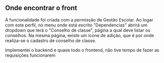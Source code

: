 ## Onde encontrar o front
A funcionalidade foi criada com a permissão de Gestão Escolar. Ao logar com este perfil, no menu onde está escrito "Dependencias" abrirá um dropdown que terá o
"Conselho de classe", página a qual deve listar os conselhos. Na mesma página, existe um ícone de adição, que é por onde realiza-se o cadastro de conselho de classe.

Implementei o backend e quase todo o frontend, não tive tempo de fazer as requisições funcionarem